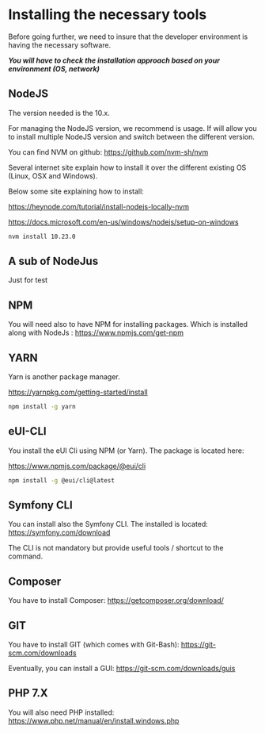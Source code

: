 Installing the necessary tools
==============================

Before going further, we need to insure that the developer environment is having the necessary software.

***You will have to check the installation approach based on your environment (OS, network)***

NodeJS
------

The version needed is the 10.x.

For managing the NodeJS version, we recommend is usage. If will allow you to install multiple NodeJS version and switch between the different version.

You can find NVM on github: <https://github.com/nvm-sh/nvm>

Several internet site explain how to install it over the different existing OS (Linux, OSX and Windows).

Below some site explaining how to install:

<https://heynode.com/tutorial/install-nodejs-locally-nvm>

<https://docs.microsoft.com/en-us/windows/nodejs/setup-on-windows>

```bash
nvm install 10.23.0
```

A sub of NodeJus
----------------

Just for test

NPM
---

You will need also to have NPM for installing packages. Which is installed along with NodeJs : <https://www.npmjs.com/get-npm>

YARN
----

Yarn is another package manager.

<https://yarnpkg.com/getting-started/install>

```bash
npm install -g yarn
```

eUI-CLI
-------

You install the eUI Cli using NPM (or Yarn). The package is located here:

<https://www.npmjs.com/package/@eui/cli>

```bash
npm install -g @eui/cli@latest
```

Symfony CLI
-----------

You can install also the Symfony CLI. The installed is located: <https://symfony.com/download>

The CLI is not mandatory but provide useful tools / shortcut to the command.

Composer
--------

You have to install Composer: <https://getcomposer.org/download/>

GIT
---

You have to install GIT (which comes with Git-Bash): <https://git-scm.com/downloads>

Eventually, you can install a GUI: <https://git-scm.com/downloads/guis>

PHP 7.X
-------

You will also need PHP installed: <https://www.php.net/manual/en/install.windows.php>